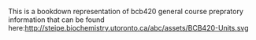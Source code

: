 This is a bookdown representation of bcb420 general course prepratory information that can be found here:http://steipe.biochemistry.utoronto.ca/abc/assets/BCB420-Units.svg


